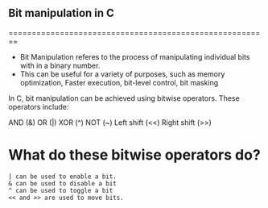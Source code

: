 ## Bit manipulation in C
========================================================
* Bit Manipulation referes to the process of manipulating individual bits with in a binary number.
* This can be useful for a variety of purposes, such as memory optimization, Faster execution, bit-level control, bit masking

In C, bit manipulation can be achieved using bitwise operators. These operators include:

AND (&)
OR (|)
XOR (^)
NOT (~)
Left shift (<<)
Right shift (>>)

# What do these bitwise operators do?

	| can be used to enable a bit.
	& can be used to disable a bit
	^ can be used to toggle a bit
	<< and >> are used to move bits.
